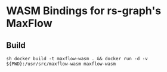 # WASM Bindings for rs-graph's MaxFlow

## Build

`sh
docker build -t maxflow-wasm . &&
docker run -d -v ${PWD}:/usr/src/maxflow-wasm maxflow-wasm
`
